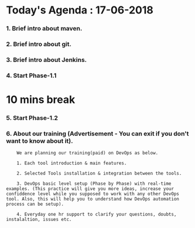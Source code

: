 # Today's Agenda : 17-06-2018

### 1. Brief intro about maven.

### 2. Brief intro about git.

### 3. Brief intro about Jenkins.

### 4. Start Phase-1.1

# 10 mins break

### 5. Start Phase-1.2

### 6. About our training (Advertisement - You can exit if you don't want to know about it).

        We are planning our training(paid) on DevOps as below.
        
        1. Each tool introduction & main features.
        
        2. Selected Tools installation & integration between the tools.
        
        3. DevOps basic level setup (Phase by Phase) with real-time examples. (This practice will give you more ideas, increase your confiddence level while you supposed to work with any other DevOps tool. Also, this will help you to understand how DevOps automation process can be setup).
        
        4. Everyday one hr support to clarify your questions, doubts, instalaltion, issues etc.
        



